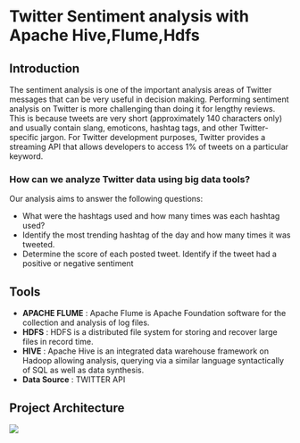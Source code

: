 # **Twitter Sentiment analysis with Apache Hive,Flume,Hdfs**

## Introduction
The sentiment analysis is one of the important analysis areas of Twitter messages that can be very useful in decision making. Performing sentiment analysis on Twitter is more challenging than doing it for lengthy reviews. This is because tweets are very short (approximately 140 characters only) and usually contain slang, emoticons, hashtag tags, and other Twitter-specific jargon. For Twitter development purposes, Twitter provides a streaming API that allows developers to access 1% of tweets on a particular keyword.

### How can we analyze Twitter data using **big data tools**? 
Our analysis aims to answer the following questions: 
- What were the hashtags used and how many times was each hashtag used? 
- Identify the most trending hashtag of the day and how many times it was tweeted. 
- Determine the score of each posted tweet. Identify if the tweet had a positive or negative sentiment

## Tools
- **APACHE FLUME** : Apache Flume is Apache Foundation software for the collection and analysis of log files.
- **HDFS** : HDFS is a distributed file system for storing and recover large files in record time.
- **HIVE** : Apache Hive is an integrated data warehouse framework on Hadoop allowing analysis, querying via a similar language syntactically of SQL as well as data synthesis.
- **Data Source** : TWITTER API

## Project Architecture
![](https://github.com/elanssariyassine/Twitter-Data-analysis-with-Apache-Hive-Flume-Hdfs/blob/main/Architecture.png)



